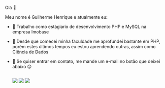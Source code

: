 Olá 👋

Meu nome é Guilherme Henrique e atualmente eu:

- 🔭 Trabalho como estágiario de desenvolvimento PHP e MySQL na empresa Imobase
- 🌱 Desde que comecei minha faculdade me aprofundei bastante em PHP, porém estes últimos tempos eu estou aprendendo outras, assim como Ciência de Dados
- 💬 Se quiser entrar em contato, me mande um e-mail no botão que deixei abaixo 😊 


  ##

  <a href="https://instagram.com/gui_hps" target="_blank"><img src="https://img.shields.io/badge/-Instagram-%23E4405F?style=for-the-badge&logo=instagram&logoColor=white" target="_blank"></a>
  <a href = "mailto:gpersuhn2704@gmail.com"><img src="https://img.shields.io/badge/-Gmail-%23333?style=for-the-badge&logo=gmail&logoColor=white" target="_blank"></a>
  <a href="https://www.linkedin.com/in/guilherme-henrique-2a1999218" target="_blank"><img src="https://img.shields.io/badge/-LinkedIn-%230077B5?style=for-the-badge&logo=linkedin&logoColor=white" target="_blank"></a> 

